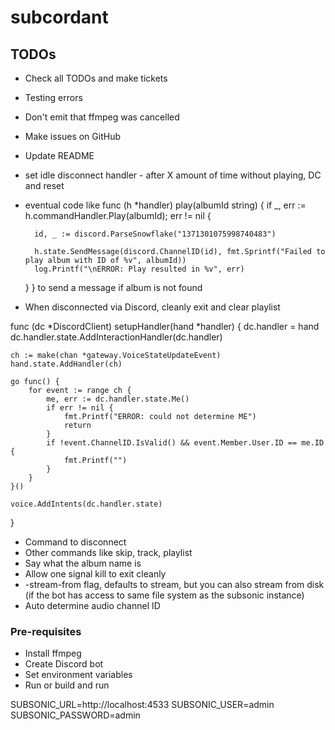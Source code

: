 # subcordant

## TODOs
* Check all TODOs and make tickets
* Testing errors
* Don't emit that ffmpeg was cancelled
* Make issues on GitHub
* Update README
* set idle disconnect handler - after X amount of time without playing, DC and reset
* eventual code like
func (h *handler) play(albumId string) {
	if _, err := h.commandHandler.Play(albumId); err != nil {

		id, _ := discord.ParseSnowflake("1371301075998740483")

		h.state.SendMessage(discord.ChannelID(id), fmt.Sprintf("Failed to play album with ID of %v", albumId))
		log.Printf("\nERROR: Play resulted in %v", err)
	}
}
to send a message if album is not found
* When disconnected via Discord, cleanly exit and clear playlist

func (dc *DiscordClient) setupHandler(hand *handler) {
	dc.handler = hand
	dc.handler.state.AddInteractionHandler(dc.handler)

	ch := make(chan *gateway.VoiceStateUpdateEvent)
	hand.state.AddHandler(ch)

	go func() {
		for event := range ch {
			me, err := dc.handler.state.Me()
			if err != nil {
				fmt.Printf("ERROR: could not determine ME")
				return
			}
			if !event.ChannelID.IsValid() && event.Member.User.ID == me.ID {
				fmt.Printf("")
			}
		}
	}()

	voice.AddIntents(dc.handler.state)
}

* Command to disconnect
* Other commands like skip, track, playlist
* Say what the album name is
* Allow one signal kill to exit cleanly
* -stream-from flag, defaults to stream, but you can also stream from disk (if the bot has access to same file system as the subsonic instance)
* Auto determine audio channel ID

### Pre-requisites
* Install ffmpeg
* Create Discord bot
* Set environment variables
* Run or build and run


SUBSONIC_URL=http://localhost:4533
SUBSONIC_USER=admin
SUBSONIC_PASSWORD=admin
